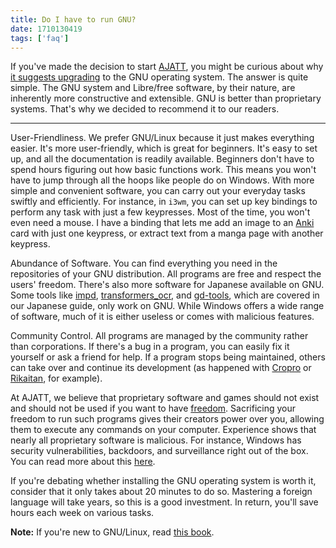```yaml
---
title: Do I have to run GNU?
date: 1710130419
tags: ['faq']
---
```


If you've made the decision to start [AJATT](whats-ajatt.html),
you might be curious about why
[it suggests upgrading](our-immersion-learning-toolset.html#gnu-linux)
to the GNU operating system.
The answer is quite simple.
The GNU system and Libre/free software,
by their nature,
are inherently more constructive and extensible.
GNU is better than proprietary systems.
That's why we decided to recommend it to our readers.

****

User-Friendliness.
We prefer GNU/Linux because it just makes everything easier.
It's more user-friendly,
which is great for beginners.
It's easy to set up, and all the documentation is readily available.
Beginners don't have to spend hours figuring out how basic functions work.
This means you won't have to jump through all the hoops like people do on Windows.
With more simple and convenient software,
you can carry out your everyday tasks swiftly and efficiently.
For instance,
in `i3wm`,
you can set up key bindings to perform any task with just a few keypresses.
Most of the time, you won't even need a mouse.
I have a binding that lets me add an image to an [Anki](setting-up-anki.html) card
with just one keypress,
or extract text from a manga page with another keypress.

Abundance of Software.
You can find everything you need in the repositories of your GNU distribution.
All programs are free and respect the users' freedom.
There's also more software for Japanese available on GNU.
Some tools like [impd](passive-listening.html#impd),
[transformers_ocr](mining-from-manga.html#setting-up-transformers),
and [gd-tools](setting-up-goldendict.html#gd-tools),
which are covered in our Japanese guide,
only work on GNU.
While Windows offers a wide range of software,
much of it is either useless or comes with malicious features.

Community Control.
All programs are managed by the community rather than corporations.
If there's a bug in a program,
you can easily fix it yourself
or ask a friend for help.
If a program stops being maintained,
others can take over and continue its development
(as happened with [Cropro](useful-anki-add-ons-for-japanese.html#cross-profile-search-and-import)
or [Rikaitan](setting-up-yomichan.html), for example).

At AJATT, we believe that
proprietary software and games should not exist and should not be used
if you want to have [freedom](https://www.gnu.org/philosophy/free-sw.html).
Sacrificing your freedom to run such programs gives their creators power over you,
allowing them to execute any commands on your computer.
Experience shows that nearly all proprietary software is malicious.
For instance,
Windows has security vulnerabilities, backdoors, and surveillance right out of the box.
You can read more about this [here](https://www.gnu.org/proprietary/malware-microsoft.html).

If you're debating whether installing the GNU operating system is worth it,
consider that it only takes about 20 minutes to do so.
Mastering a foreign language will take years,
so this is a good investment.
In return, you'll save hours each week on various tasks.

**Note:** If you're new to GNU/Linux,
read [this book](http://bookszlibb74ugqojhzhg2a63w5i2atv5bqarulgczawnbmsb6s6qead.onion/s/4863543468).
